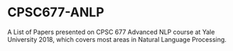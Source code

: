# CPSC677-ANLP
A List of Papers presented on CPSC 677 Advanced NLP course at Yale University 2018, which covers most areas in Natural Language Processing.
